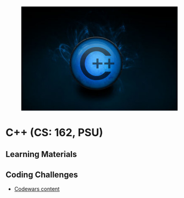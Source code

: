 <p align="center">
    <img width="420" src="../assets/images/c++.jpg">
</p>

# C++ (CS: 162, PSU)

## Learning Materials

## Coding Challenges

- [Codewars content](/c++/exercises)

